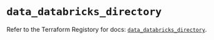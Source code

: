 # `data_databricks_directory`

Refer to the Terraform Registory for docs: [`data_databricks_directory`](https://registry.terraform.io/providers/databricks/databricks/1.21.0/docs/data-sources/directory).
